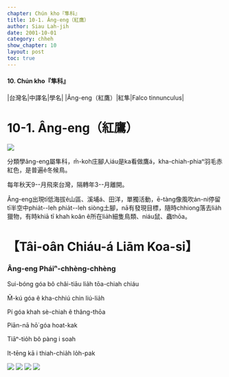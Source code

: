 ```yaml
---
chapter: Chún kho『隼科』
title: 10-1. Âng-eng（紅鷹）
author: Siau Lah-jih
date: 2001-10-01
category: chheh
show_chapter: 10
layout: post
toc: true
---
```


#### 10. Chún kho『隼科』

|台灣名|中譯名|學名|
|Âng-eng（紅鷹）|紅隼|Falco tinnunculus|


# 10-1. Âng-eng（紅鷹）


![](../too5/10/10-1-1.âng-eng.jpg)



分類學âng-eng屬隼科，m̄-koh庄腳人iáu是ka看做鷹á，kha-chiah-phiaⁿ羽毛赤紅色，是普遍ê冬候鳥。

每年秋天9--月飛來台灣，隔轉年3--月離開。

Âng-eng出現tī低海拔ê山區、溪埔á、田洋，單獨活動，ē-tàng像風吹án-ni停留tī半空中phia̍t--leh phia̍t--leh siòng土腳，nā有發現目標，隨時chhiong落去lia̍h獵物，有時khiā tī khah koân ê所在lia̍h細隻鳥類、niáu鼠、蟲thōa。



# 【Tâi-oân Chiáu-á Liām Koa-si】

### **Âng-eng Pháiⁿ-chhèng-chhèng**

Sui-bóng góa bô châi-tiāu lia̍h tōa-chiah chiáu

M̄-kú góa ê kha-chhiú chin liú-lia̍h

Pí góa khah sè-chiah ê thâng-thōa

Piān-nā hō͘ góa hoat-kak

Tiāⁿ-tio̍h bô pàng i soah

It-tēng kā i thiah-chia̍h lo̍h-pak


![](../too5/10/10-1-5.âng-eng.jpg)
![](../too5/10/10-1-4.âng-eng.jpg)
![](../too5/10/10-1-2.âng-eng.jpg)
![](../too5/10/10-1-3.âng-eng.jpg)

